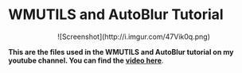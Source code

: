 # WMUTILS and AutoBlur Tutorial
<center>![Screenshot](http://i.imgur.com/47Vik0q.png)</center>

**This are the files used in the WMUTILS and AutoBlur tutorial on my youtube channel. You can find the [video here](https://www.youtube.com/watch?v=wXP60pg2HHI)**.
